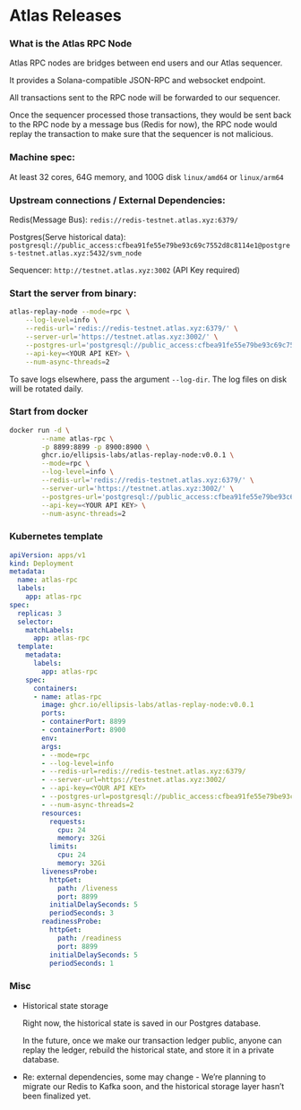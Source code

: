 # Atlas Releases

### What is the Atlas RPC Node

Atlas RPC nodes are bridges between end users and our Atlas sequencer.

It provides a Solana-compatible JSON-RPC and websocket endpoint.

All transactions sent to the RPC node will be forwarded to our sequencer.

Once the sequencer processed those transactions, they would be sent back to the RPC node by a message bus (Redis for now), the RPC node would replay the transaction to make sure that the sequencer is not malicious.

### Machine spec:

At least 32 cores, 64G memory, and 100G disk
`linux/amd64` or `linux/arm64`

### Upstream connections / External Dependencies:

Redis(Message Bus): `redis://redis-testnet.atlas.xyz:6379/`

Postgres(Serve historical data): `postgresql://public_access:cfbea91fe55e79be93c69c7552d8c8114e1@postgres-testnet.atlas.xyz:5432/svm_node`

Sequencer: `http://testnet.atlas.xyz:3002`  (API Key required)

### Start the server from binary:

```bash
atlas-replay-node --mode=rpc \
    --log-level=info \
    --redis-url='redis://redis-testnet.atlas.xyz:6379/' \
    --server-url='https://testnet.atlas.xyz:3002/' \
    --postgres-url='postgresql://public_access:cfbea91fe55e79be93c69c7552d8c8114e12@postgres-testnet.atlas.xyz:5432/svm_node' \
    --api-key=<YOUR API KEY> \
    --num-async-threads=2
```

To save logs elsewhere, pass the argument `--log-dir`. The log files on disk will be rotated daily.

### Start from docker

```bash
docker run -d \
        --name atlas-rpc \
        -p 8899:8899 -p 8900:8900 \
        ghcr.io/ellipsis-labs/atlas-replay-node:v0.0.1 \
        --mode=rpc \
        --log-level=info \
        --redis-url='redis://redis-testnet.atlas.xyz:6379/' \
        --server-url='https://testnet.atlas.xyz:3002/' \
        --postgres-url='postgresql://public_access:cfbea91fe55e79be93c69c7552d8c8114e12@postgres-testnet.atlas.xyz:5432/svm_node' \
        --api-key=<YOUR API KEY> \
        --num-async-threads=2
```

### Kubernetes template

```yaml
apiVersion: apps/v1
kind: Deployment
metadata:
  name: atlas-rpc
  labels:
    app: atlas-rpc
spec:
  replicas: 3
  selector:
    matchLabels:
      app: atlas-rpc
  template:
    metadata:
      labels:
        app: atlas-rpc
    spec:
      containers:
      - name: atlas-rpc
        image: ghcr.io/ellipsis-labs/atlas-replay-node:v0.0.1
        ports:
        - containerPort: 8899
        - containerPort: 8900
        env:
        args:
        - --mode=rpc
        - --log-level=info
        - --redis-url=redis://redis-testnet.atlas.xyz:6379/
        - --server-url=https://testnet.atlas.xyz:3002/
        - --api-key=<YOUR API KEY>
        - --postgres-url=postgresql://public_access:cfbea91fe55e79be93c69c7552d8c8114e12@postgres-testnet.atlas.xyz:5432/svm_node
        - --num-async-threads=2
        resources:
          requests:
            cpu: 24
            memory: 32Gi
          limits:
            cpu: 24
            memory: 32Gi
        livenessProbe:
          httpGet:
            path: /liveness
            port: 8899
          initialDelaySeconds: 5
          periodSeconds: 3
        readinessProbe:
          httpGet:
            path: /readiness
            port: 8899
          initialDelaySeconds: 5
          periodSeconds: 1
```

### Misc

- Historical state storage
    
    Right now, the historical state is saved in our Postgres database. 
    
    In the future, once we make our transaction ledger public, anyone can replay the ledger, rebuild the historical state, and store it in a private database.
    
- Re: external dependencies, some may change - We’re planning to migrate our Redis to Kafka soon, and the historical storage layer hasn’t been finalized yet.
